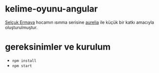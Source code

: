 # kelime-oyunu-angular
[Selçuk Ermaya](https://github.com/se) hocamın ısınma serisine [aurelia](https://aurelia.io/) ile küçük bir katkı amacıyla oluşturulmuştur.

# gereksinimler ve kurulum
- ```npm install```
- ```npm start```

